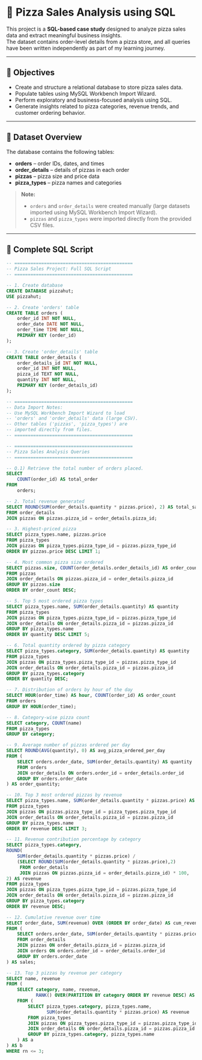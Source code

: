 # 🍕 Pizza Sales Analysis using SQL

This project is a **SQL-based case study** designed to analyze pizza sales data and extract meaningful business insights.  
The dataset contains order-level details from a pizza store, and all queries have been written independently as part of my learning journey.

---

## 📌 Objectives

- Create and structure a relational database to store pizza sales data.  
- Populate tables using MySQL Workbench Import Wizard.  
- Perform exploratory and business-focused analysis using SQL.  
- Generate insights related to pizza categories, revenue trends, and customer ordering behavior.  

---

## 🧾 Dataset Overview

The database contains the following tables:  
- **orders** – order IDs, dates, and times  
- **order_details** – details of pizzas in each order  
- **pizzas** – pizza size and price data  
- **pizza_types** – pizza names and categories  

> **Note:**  
> - `orders` and `order_details` were created manually (large datasets imported using MySQL Workbench Import Wizard).  
> - `pizzas` and `pizza_types` were imported directly from the provided CSV files.  

---

## 📄 Complete SQL Script

```sql
-- ============================================
-- Pizza Sales Project: Full SQL Script
-- ============================================

-- 1. Create database
CREATE DATABASE pizzahut;
USE pizzahut;

-- 2. Create 'orders' table
CREATE TABLE orders (
    order_id INT NOT NULL,
    order_date DATE NOT NULL,
    order_time TIME NOT NULL,
    PRIMARY KEY (order_id)
);

-- 3. Create 'order_details' table
CREATE TABLE order_details (
    order_details_id INT NOT NULL,
    order_id INT NOT NULL,
    pizza_id TEXT NOT NULL,
    quantity INT NOT NULL,
    PRIMARY KEY (order_details_id)
);

-- ============================================
-- Data Import Notes:
-- Use MySQL Workbench Import Wizard to load 
-- 'orders' and 'order_details' data (large CSV).
-- Other tables ('pizzas', 'pizza_types') are 
-- imported directly from files.
-- ============================================

-- ============================================
-- Pizza Sales Analysis Queries
-- ============================================

-- Q.1) Retrieve the total number of orders placed.
SELECT 
    COUNT(order_id) AS total_order
FROM
    orders;

-- 2. Total revenue generated
SELECT ROUND(SUM(order_details.quantity * pizzas.price), 2) AS total_sales
FROM order_details 
JOIN pizzas ON pizzas.pizza_id = order_details.pizza_id;

-- 3. Highest-priced pizza
SELECT pizza_types.name, pizzas.price
FROM pizza_types 
JOIN pizzas ON pizza_types.pizza_type_id = pizzas.pizza_type_id
ORDER BY pizzas.price DESC LIMIT 1;

-- 4. Most common pizza size ordered
SELECT pizzas.size, COUNT(order_details.order_details_id) AS order_count
FROM pizzas 
JOIN order_details ON pizzas.pizza_id = order_details.pizza_id
GROUP BY pizzas.size 
ORDER BY order_count DESC;

-- 5. Top 5 most ordered pizza types
SELECT pizza_types.name, SUM(order_details.quantity) AS quantity
FROM pizza_types 
JOIN pizzas ON pizza_types.pizza_type_id = pizzas.pizza_type_id
JOIN order_details ON order_details.pizza_id = pizzas.pizza_id
GROUP BY pizza_types.name 
ORDER BY quantity DESC LIMIT 5;

-- 6. Total quantity ordered by pizza category
SELECT pizza_types.category, SUM(order_details.quantity) AS quantity
FROM pizza_types 
JOIN pizzas ON pizza_types.pizza_type_id = pizzas.pizza_type_id
JOIN order_details ON order_details.pizza_id = pizzas.pizza_id
GROUP BY pizza_types.category 
ORDER BY quantity DESC;

-- 7. Distribution of orders by hour of the day
SELECT HOUR(order_time) AS hour, COUNT(order_id) AS order_count
FROM orders 
GROUP BY HOUR(order_time);

-- 8. Category-wise pizza count
SELECT category, COUNT(name) 
FROM pizza_types 
GROUP BY category;

-- 9. Average number of pizzas ordered per day
SELECT ROUND(AVG(quantity), 0) AS avg_pizza_ordered_per_day
FROM (
    SELECT orders.order_date, SUM(order_details.quantity) AS quantity
    FROM orders 
    JOIN order_details ON orders.order_id = order_details.order_id
    GROUP BY orders.order_date
) AS order_quantity;

-- 10. Top 3 most ordered pizzas by revenue
SELECT pizza_types.name, SUM(order_details.quantity * pizzas.price) AS revenue
FROM pizza_types 
JOIN pizzas ON pizzas.pizza_type_id = pizza_types.pizza_type_id
JOIN order_details ON order_details.pizza_id = pizzas.pizza_id
GROUP BY pizza_types.name 
ORDER BY revenue DESC LIMIT 3;

-- 11. Revenue contribution percentage by category
SELECT pizza_types.category,
ROUND(
    SUM(order_details.quantity * pizzas.price) / 
    (SELECT ROUND(SUM(order_details.quantity * pizzas.price),2)
     FROM order_details 
     JOIN pizzas ON pizzas.pizza_id = order_details.pizza_id) * 100, 
2) AS revenue
FROM pizza_types 
JOIN pizzas ON pizza_types.pizza_type_id = pizzas.pizza_type_id
JOIN order_details ON order_details.pizza_id = pizzas.pizza_id
GROUP BY pizza_types.category 
ORDER BY revenue DESC;

-- 12. Cumulative revenue over time
SELECT order_date, SUM(revenue) OVER (ORDER BY order_date) AS cum_revenue
FROM (
    SELECT orders.order_date, SUM(order_details.quantity * pizzas.price) AS revenue
    FROM order_details 
    JOIN pizzas ON order_details.pizza_id = pizzas.pizza_id
    JOIN orders ON orders.order_id = order_details.order_id
    GROUP BY orders.order_date
) AS sales;

-- 13. Top 3 pizzas by revenue per category
SELECT name, revenue 
FROM (
    SELECT category, name, revenue,
           RANK() OVER(PARTITION BY category ORDER BY revenue DESC) AS rn
    FROM (
        SELECT pizza_types.category, pizza_types.name,
               SUM(order_details.quantity * pizzas.price) AS revenue
        FROM pizza_types 
        JOIN pizzas ON pizza_types.pizza_type_id = pizzas.pizza_type_id
        JOIN order_details ON order_details.pizza_id = pizzas.pizza_id
        GROUP BY pizza_types.category, pizza_types.name
    ) AS a
) AS b
WHERE rn <= 3;
